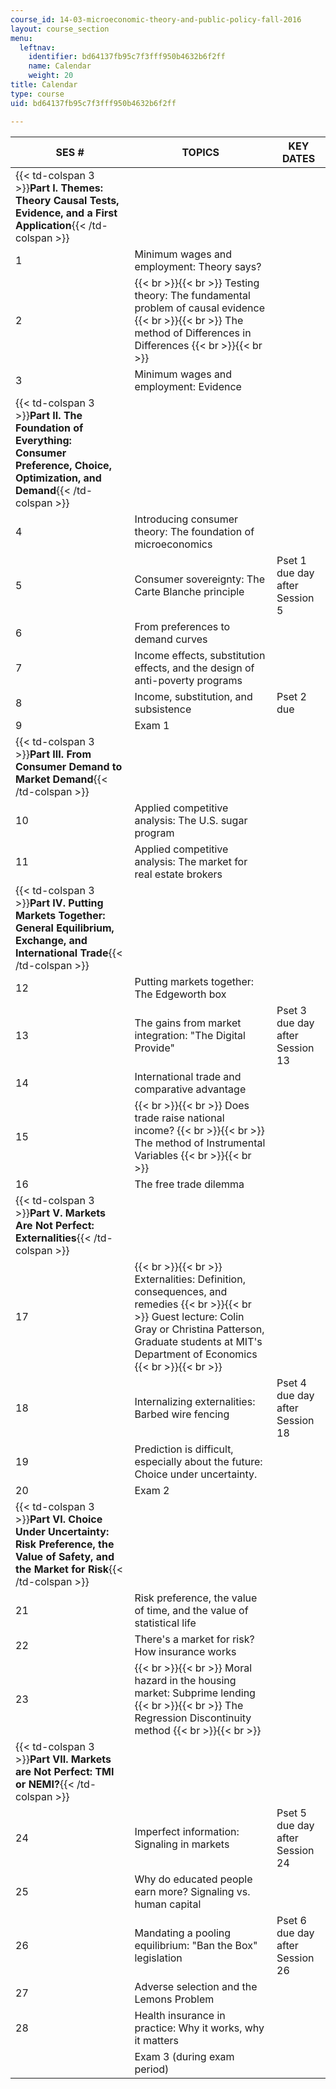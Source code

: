 ```yaml
---
course_id: 14-03-microeconomic-theory-and-public-policy-fall-2016
layout: course_section
menu:
  leftnav:
    identifier: bd64137fb95c7f3fff950b4632b6f2ff
    name: Calendar
    weight: 20
title: Calendar
type: course
uid: bd64137fb95c7f3fff950b4632b6f2ff

---
```


| SES # | TOPICS | KEY DATES |
| --- | --- | --- |
| {{< td-colspan 3 >}}**Part I. Themes: Theory Causal Tests, Evidence, and a First Application**{{< /td-colspan >}} |||
| 1 | Minimum wages and employment: Theory says? | &nbsp; |
| 2 |  {{< br >}}{{< br >}} Testing theory: The fundamental problem of causal evidence {{< br >}}{{< br >}} The method of Differences in Differences {{< br >}}{{< br >}}  | &nbsp; |
| 3 | Minimum wages and employment: Evidence | &nbsp; |
| {{< td-colspan 3 >}}**Part II. The Foundation of Everything: Consumer Preference, Choice, Optimization, and Demand**{{< /td-colspan >}} |||
| 4 | Introducing consumer theory: The foundation of microeconomics | &nbsp; |
| 5 | Consumer sovereignty: The Carte Blanche principle | Pset 1 due day after Session 5 |
| 6 | From preferences to demand curves | &nbsp; |
| 7 | Income effects, substitution effects, and the design of anti-poverty programs | &nbsp; |
| 8 | Income, substitution, and subsistence | Pset 2 due |
| 9 | Exam 1 | &nbsp; |
| {{< td-colspan 3 >}}**Part III. From Consumer Demand to Market Demand**{{< /td-colspan >}} |||
| 10 | Applied competitive analysis: The U.S. sugar program | &nbsp; |
| 11 | Applied competitive analysis: The market for real estate brokers | &nbsp; |
| {{< td-colspan 3 >}}**Part IV. Putting Markets Together: General Equilibrium, Exchange, and International Trade**{{< /td-colspan >}} |||
| 12 | Putting markets together: The Edgeworth box | &nbsp; |
| 13 | The gains from market integration: "The Digital Provide" | Pset 3 due day after Session 13 |
| 14 | International trade and comparative advantage | &nbsp; |
| 15 |  {{< br >}}{{< br >}} Does trade raise national income? {{< br >}}{{< br >}} The method of Instrumental Variables {{< br >}}{{< br >}}  | &nbsp; |
| 16 | The free trade dilemma | &nbsp; |
| {{< td-colspan 3 >}}**Part V. Markets Are Not Perfect: Externalities**{{< /td-colspan >}} |||
| 17 |  {{< br >}}{{< br >}} Externalities: Definition, consequences, and remedies {{< br >}}{{< br >}} Guest lecture: Colin Gray or Christina Patterson, Graduate students at MIT's Department of Economics {{< br >}}{{< br >}}  | &nbsp; |
| 18 | Internalizing externalities: Barbed wire fencing | Pset 4 due day after Session 18 |
| 19 | Prediction is difficult, especially about the future: Choice under uncertainty. | &nbsp; |
| 20 | Exam 2 | &nbsp; |
| {{< td-colspan 3 >}}**Part VI. Choice Under Uncertainty: Risk Preference, the Value of Safety, and the Market for Risk**{{< /td-colspan >}} |||
| 21 | Risk preference, the value of time, and the value of statistical life | &nbsp; |
| 22 | There's a market for risk? How insurance works | &nbsp; |
| 23 |  {{< br >}}{{< br >}} Moral hazard in the housing market: Subprime lending {{< br >}}{{< br >}} The Regression Discontinuity method {{< br >}}{{< br >}}  | &nbsp; |
| {{< td-colspan 3 >}}**Part VII. Markets are Not Perfect: TMI or NEMI?**{{< /td-colspan >}} |||
| 24 | Imperfect information: Signaling in markets | Pset 5 due day after Session 24 |
| 25 | Why do educated people earn more? Signaling vs. human capital | &nbsp; |
| 26 | Mandating a pooling equilibrium: "Ban the Box" legislation | Pset 6 due day after Session 26 |
| 27 | Adverse selection and the Lemons Problem | &nbsp; |
| 28 | Health insurance in practice: Why it works, why it matters | &nbsp; |
| &nbsp; | Exam 3 (during exam period) |